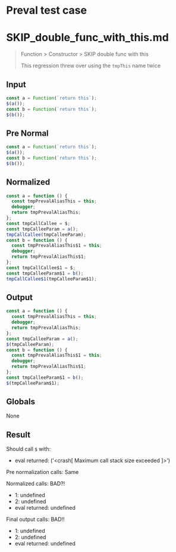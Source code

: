 # Preval test case

# SKIP_double_func_with_this.md

> Function > Constructor > SKIP double func with this
>
> This regression threw over using the `tmpThis` name twice

## Input

`````js filename=intro
const a = Function(`return this`);
$(a());
const b = Function(`return this`);
$(b());
`````

## Pre Normal

`````js filename=intro
const a = Function(`return this`);
$(a());
const b = Function(`return this`);
$(b());
`````

## Normalized

`````js filename=intro
const a = function () {
  const tmpPrevalAliasThis = this;
  debugger;
  return tmpPrevalAliasThis;
};
const tmpCallCallee = $;
const tmpCalleeParam = a();
tmpCallCallee(tmpCalleeParam);
const b = function () {
  const tmpPrevalAliasThis$1 = this;
  debugger;
  return tmpPrevalAliasThis$1;
};
const tmpCallCallee$1 = $;
const tmpCalleeParam$1 = b();
tmpCallCallee$1(tmpCalleeParam$1);
`````

## Output

`````js filename=intro
const a = function () {
  const tmpPrevalAliasThis = this;
  debugger;
  return tmpPrevalAliasThis;
};
const tmpCalleeParam = a();
$(tmpCalleeParam);
const b = function () {
  const tmpPrevalAliasThis$1 = this;
  debugger;
  return tmpPrevalAliasThis$1;
};
const tmpCalleeParam$1 = b();
$(tmpCalleeParam$1);
`````

## Globals

None

## Result

Should call `$` with:
 - eval returned: ('<crash[ Maximum call stack size exceeded ]>')

Pre normalization calls: Same

Normalized calls: BAD?!
 - 1: undefined
 - 2: undefined
 - eval returned: undefined

Final output calls: BAD!!
 - 1: undefined
 - 2: undefined
 - eval returned: undefined
